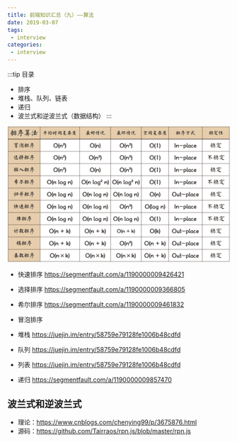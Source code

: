 ```yaml
---
title: 前端知识汇总（九）——算法
date: 2019-03-07
tags:
 - interview        
categories: 
 - interview
---
```


:::tip 目录
- 排序
- 堆栈、队列、链表
- 递归
- 波兰式和逆波兰式（数据结构）
:::

<img src="../images/sort.png" />

- 快速排序 https://segmentfault.com/a/1190000009426421
- 选择排序 https://segmentfault.com/a/1190000009366805
- 希尔排序 https://segmentfault.com/a/1190000009461832
- 冒泡排序


- 堆栈 https://juejin.im/entry/58759e79128fe1006b48cdfd
- 队列 https://juejin.im/entry/58759e79128fe1006b48cdfd
- 列表 https://juejin.im/entry/58759e79128fe1006b48cdfd

- 递归 https://segmentfault.com/a/1190000009857470

## 波兰式和逆波兰式

- 理论：https://www.cnblogs.com/chenying99/p/3675876.html
- 源码：https://github.com/Tairraos/rpn.js/blob/master/rpn.js